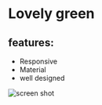 # Lovely green
## features:
* Responsive
* Material
* well designed


![screen shot](http://oi68.tinypic.com/15p1mi1.jpg)
